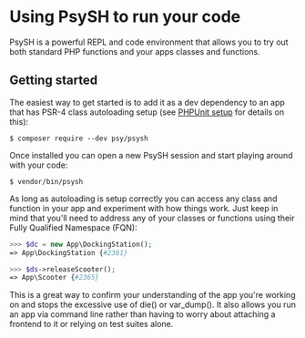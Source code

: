 # Using PsySH to run your code

PsySH is a powerful REPL and code environment that allows you to try out both standard PHP functions and your apps classes and functions.

## Getting started
The easiest way to get started is to add it as a dev dependency to an app that has PSR-4 class autoloading setup (see [PHPUnit setup]() for details on this):

```shell script
$ composer require --dev psy/psysh
```

Once installed you can open a new PsySH session and start playing around with your code:

```shell script
$ vendor/bin/psysh
```

As long as autoloading is setup correctly you can access any class and function in your app and experiment with how things work. Just keep in mind that you'll need to address any of your classes or functions using their Fully Qualified Namespace (FQN):

```php
>>> $dc = new App\DockingStation();
=> App\DockingStation {#2361}

>>> $ds->releaseScooter();
=> App\Scooter {#2365}
```

This is a great way to confirm your understanding of the app you're working on and stops the excessive use of die() or var_dump(). It also allows you run an app via command line rather than having to worry about attaching a frontend to it or relying on test suites alone.


